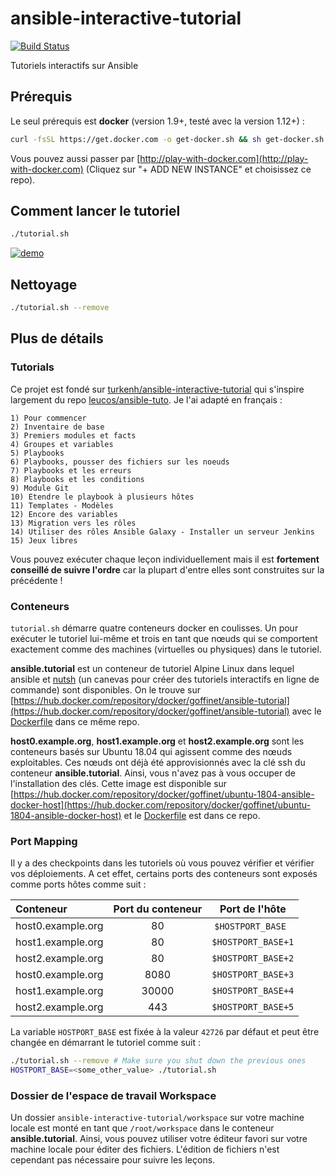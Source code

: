 # ansible-interactive-tutorial

[![Build Status](https://travis-ci.org/turkenh/ansible-interactive-tutorial.svg?branch=master)](https://travis-ci.org/turkenh/ansible-interactive-tutorial)

Tutoriels interactifs sur Ansible

## Prérequis

Le seul prérequis est **docker** (version 1.9+, testé avec la version 1.12+) :

```bash
curl -fsSL https://get.docker.com -o get-docker.sh && sh get-docker.sh
```

Vous pouvez aussi passer par [http://play-with-docker.com](http://play-with-docker.com) (Cliquez sur "+ ADD NEW INSTANCE" et choisissez ce repo).

## Comment lancer le tutoriel

```bash
./tutorial.sh
```

[![demo](https://asciinema.org/a/CPUhOGGlcLiXVlZKIuiuk5Q7f.png)](https://asciinema.org/a/CPUhOGGlcLiXVlZKIuiuk5Q7f?autoplay=1)

## Nettoyage

```bash
./tutorial.sh --remove
```

## Plus de détails

### Tutorials

Ce projet est fondé sur [turkenh/ansible-interactive-tutorial](https://github.com/turkenh/ansible-interactive-tutorial) qui s'inspire largement du repo [leucos/ansible-tuto](https://github.com/leucos/ansible-tuto). Je l'ai adapté en français :

```
1) Pour commencer
2) Inventaire de base
3) Premiers modules et facts
4) Groupes et variables
5) Playbooks
6) Playbooks, pousser des fichiers sur les noeuds
7) Playbooks et les erreurs
8) Playbooks et les conditions
9) Module Git
10) Etendre le playbook à plusieurs hôtes
11) Templates - Modèles
12) Encore des variables
13) Migration vers les rôles
14) Utiliser des rôles Ansible Galaxy - Installer un serveur Jenkins
15) Jeux libres
```

Vous pouvez exécuter chaque leçon individuellement mais il est **fortement conseillé de suivre l'ordre** car la plupart d'entre elles sont construites sur la précédente !

### Conteneurs

`tutorial.sh` démarre quatre conteneurs docker en coulisses. Un pour exécuter le tutoriel lui-même et trois en tant que nœuds qui se comportent exactement comme des machines (virtuelles ou physiques) dans le tutoriel.

**ansible.tutorial** est un conteneur de tutoriel Alpine Linux dans lequel ansible et [nutsh](https://github.com/turkenh/nutsh) (un canevas pour créer des tutoriels interactifs en ligne de commande) sont disponibles. On le trouve sur [https://hub.docker.com/repository/docker/goffinet/ansible-tutorial](https://hub.docker.com/repository/docker/goffinet/ansible-tutorial) avec le [Dockerfile](https://github.com/goffinet/ansible-interactive-tutorial/blob/master/images/ansible-tutorial/Dockerfile) dans ce même repo.

**host0.example.org**, **host1.example.org** et **host2.example.org** sont les conteneurs basés sur Ubuntu 18.04 qui agissent comme des nœuds exploitables. Ces nœuds ont déjà été approvisionnés avec la clé ssh du conteneur **ansible.tutorial**. Ainsi, vous n'avez pas à vous occuper de l'installation des clés. Cette image est disponible sur [https://hub.docker.com/repository/docker/goffinet/ubuntu-1804-ansible-docker-host](https://hub.docker.com/repository/docker/goffinet/ubuntu-1804-ansible-docker-host) et le [Dockerfile](https://github.com/goffinet/ansible-interactive-tutorial/blob/master/images/ubuntu-1804-ansible-docker-host/Dockerfile) est dans ce repo.

### Port Mapping

Il y a des checkpoints dans les tutoriels où vous pouvez vérifier et vérifier vos déploiements. A cet effet, certains ports des conteneurs sont exposés comme ports hôtes comme suit :

Conteneur|Port du conteneur|Port de l'hôte
:---|:---:|:---:
host0.example.org|80|`$HOSTPORT_BASE`  
host1.example.org|80|`$HOSTPORT_BASE+1`
host2.example.org|80|`$HOSTPORT_BASE+2`
host0.example.org|8080|`$HOSTPORT_BASE+3`
host1.example.org|30000|`$HOSTPORT_BASE+4`
host2.example.org|443|`$HOSTPORT_BASE+5`

La variable `HOSTPORT_BASE` est fixée à la valeur `42726` par défaut et peut être changée en démarrant le tutoriel comme suit :

```bash
./tutorial.sh --remove # Make sure you shut down the previous ones
HOSTPORT_BASE=<some_other_value> ./tutorial.sh
```

### Dossier de l'espace de travail Workspace

Un dossier `ansible-interactive-tutorial/workspace` sur votre machine locale est monté en tant que `/root/workspace` dans le conteneur **ansible.tutorial**. Ainsi, vous pouvez utiliser votre éditeur favori sur votre machine locale pour éditer des fichiers. L'édition de fichiers n'est cependant pas nécessaire pour suivre les leçons.
